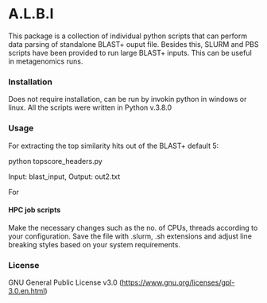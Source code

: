 # A.L.B.I

This package is a collection of individual python scripts that can perform data parsing of standalone BLAST+ ouput file. Besides this, SLURM and PBS scripts have been provided to run large BLAST+ inputs. This can be useful in metagenomics runs.


### Installation

Does not require installation, can be run by invokin python in windows or linux. All the scripts were written in Python v.3.8.0

### Usage

For extracting the top similarity hits out of the BLAST+ default 5:

python topscore_headers.py

Input: blast_input, 
Output: out2.txt

For  



#### HPC job scripts

Make the necessary changes such as the no. of CPUs, threads according to your configuration. Save the file with .slurm, .sh extensions and adjust line breaking styles based on your system requirements. 








### License

GNU General Public License v3.0 (https://www.gnu.org/licenses/gpl-3.0.en.html)
